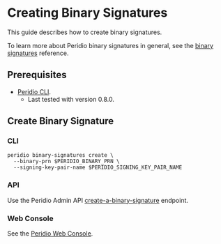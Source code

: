 # Creating Binary Signatures

This guide describes how to create binary signatures.

To learn more about Peridio binary signatures in general, see the [binary signatures](/reference/binary-signatures) reference.

## Prerequisites

- [Peridio CLI](https://github.com/peridio/morel/releases).
  - Last tested with version 0.8.0.

## Create Binary Signature

### CLI

```console
peridio binary-signatures create \
  --binary-prn $PERIDIO_BINARY_PRN \
  --signing-key-pair-name $PERIDIO_SIGNING_KEY_PAIR_NAME
```

### API

Use the Peridio Admin API [create-a-binary-signature](/admin-api#binaries/operation/create-a-binary-signature) endpoint.

### Web Console

See the [Peridio Web Console](https://console.cremini.peridio.com).
